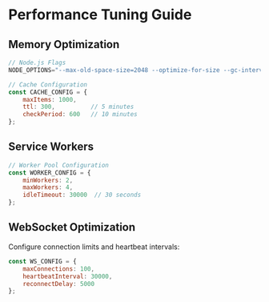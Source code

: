 # Performance Tuning Guide

## Memory Optimization
```javascript
// Node.js Flags
NODE_OPTIONS="--max-old-space-size=2048 --optimize-for-size --gc-interval=100"

// Cache Configuration
const CACHE_CONFIG = {
    maxItems: 1000,
    ttl: 300,          // 5 minutes
    checkPeriod: 600   // 10 minutes
};
```

## Service Workers
```javascript
// Worker Pool Configuration
const WORKER_CONFIG = {
    minWorkers: 2,
    maxWorkers: 4,
    idleTimeout: 30000  // 30 seconds
};
```

## WebSocket Optimization
Configure connection limits and heartbeat intervals:
```javascript
const WS_CONFIG = {
    maxConnections: 100,
    heartbeatInterval: 30000,
    reconnectDelay: 5000
};
